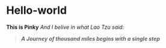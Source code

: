 # Hello-world
**This is Pinky**
*And I belive in what Lao Tzu said:*
>***A Journey of thousand miles begins with a single step***
